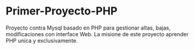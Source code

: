 # Primer-Proyecto-PHP
Proyecto contra Mysql basado en PHP para gestionar altas, bajas, modificaciones con interface Web.
La misione de este proyecto aprender PHP unica y exclusivamente.
